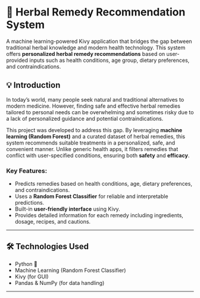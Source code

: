 # 🌿 Herbal Remedy Recommendation System

A machine learning-powered Kivy application that bridges the gap between traditional herbal knowledge and modern health technology. This system offers **personalized herbal remedy recommendations** based on user-provided inputs such as health conditions, age group, dietary preferences, and contraindications.

## 💡 Introduction

In today’s world, many people seek natural and traditional alternatives to modern medicine. However, finding safe and effective herbal remedies tailored to personal needs can be overwhelming and sometimes risky due to a lack of personalized guidance and potential contraindications.

This project was developed to address this gap. By leveraging **machine learning (Random Forest)** and a curated dataset of herbal remedies, this system recommends suitable treatments in a personalized, safe, and convenient manner. Unlike generic health apps, it filters remedies that conflict with user-specified conditions, ensuring both **safety** and **efficacy**.

### Key Features:
- Predicts remedies based on health conditions, age, dietary preferences, and contraindications.
- Uses a **Random Forest Classifier** for reliable and interpretable predictions.
- Built-in **user-friendly interface** using Kivy.
- Provides detailed information for each remedy including ingredients, dosage, recipes, and cautions.

---

## 🛠️ Technologies Used

- Python 🐍
- Machine Learning (Random Forest Classifier)
- Kivy (for GUI)
- Pandas & NumPy (for data handling)

---


